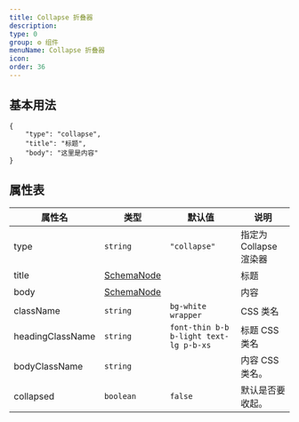 ```yaml
---
title: Collapse 折叠器
description: 
type: 0
group: ⚙ 组件
menuName: Collapse 折叠器
icon: 
order: 36
---
```

## 基本用法

```schema:height="350" scope="body"
{
    "type": "collapse",
    "title": "标题",
    "body": "这里是内容"
}
```

## 属性表

| 属性名           | 类型                             | 默认值                                 | 说明                   |
| ---------------- | -------------------------------- | -------------------------------------- | ---------------------- |
| type             | `string`                         | `"collapse"`                           | 指定为 Collapse 渲染器 |
| title            | [SchemaNode](./types-schemanode) |                                        | 标题                   |
| body             | [SchemaNode](./types-schemanode) |                                        | 内容                   |
| className        | `string`                         | `bg-white wrapper`                     | CSS 类名               |
| headingClassName | `string`                         | `font-thin b-b b-light text-lg p-b-xs` | 标题 CSS 类名          |
| bodyClassName    | `string`                         |                                        | 内容 CSS 类名。        |
| collapsed        | `boolean`                        | `false`                                | 默认是否要收起。       |






